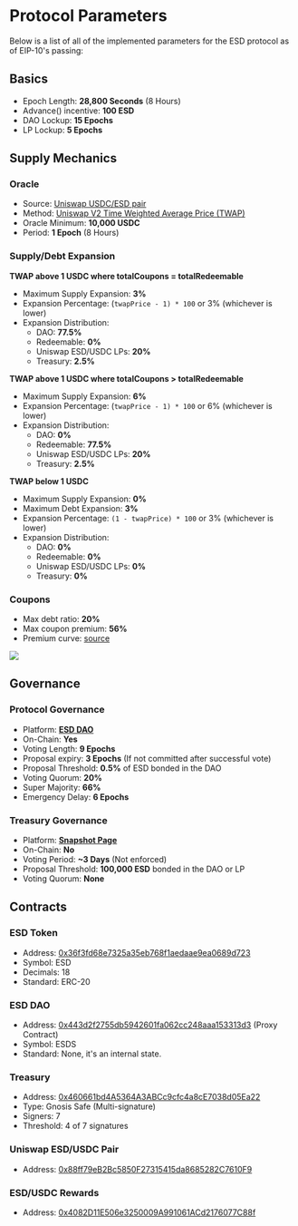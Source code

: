 # Protocol Parameters

Below is a list of all of the implemented parameters for the ESD protocol as of EIP-10's passing:

## Basics

- Epoch Length: **28,800 Seconds** (8 Hours)
- Advance() incentive: **100 ESD**
- DAO Lockup: **15 Epochs**
- LP Lockup: **5 Epochs**

## Supply Mechanics

### Oracle

- Source: [Uniswap USDC/ESD pair](https://info.uniswap.org/pair/0x88ff79eB2Bc5850F27315415da8685282C7610F9)
- Method: [Uniswap V2 Time Weighted Average Price (TWAP)](https://uniswap.org/docs/v2/core-concepts/oracles/)
- Oracle Minimum: **10,000 USDC**
- Period: **1 Epoch** (8 Hours)

### Supply/Debt Expansion

**TWAP above 1 USDC where totalCoupons = totalRedeemable**

- Maximum Supply Expansion: **3%**
- Expansion Percentage: (`twapPrice - 1) * 100` or 3% (whichever is lower) 
- Expansion Distribution:
  - DAO: **77.5%**
  - Redeemable: **0%**
  - Uniswap ESD/USDC LPs: **20%**
  - Treasury: **2.5%**

**TWAP above 1 USDC where totalCoupons > totalRedeemable**

- Maximum Supply  Expansion: **6%**
- Expansion Percentage: (`twapPrice - 1) * 100` or 6% (whichever is lower) 
- Expansion Distribution:
  - DAO: **0%**
  - Redeemable: **77.5%**
  - Uniswap ESD/USDC LPs: **20%**
  - Treasury: **2.5%**

**TWAP below 1 USDC**

- Maximum Supply Expansion: **0%**
- Maximum Debt Expansion: **3%**
- Expansion Percentage: `(1 - twapPrice) * 100` or 3% (whichever is lower) 
- Expansion Distribution:
  - DAO: **0%**
  - Redeemable: **0%**
  - Uniswap ESD/USDC LPs: **0%**
  - Treasury: **0%**

### Coupons

- Max debt ratio: **20%**
- Max coupon premium: **56%**
- Premium curve: [source](https://github.com/emptysetsquad/dollar/pull/12)

![](/curve-new.png)

## Governance

### Protocol Governance

- Platform: [**ESD DAO**](https://app.emptyset.finance/#/governance/)
- On-Chain: **Yes**
- Voting Length: **9 Epochs**
- Proposal expiry: **3 Epochs** (If not committed after successful vote)
- Proposal Threshold: **0.5%** of ESD bonded in the DAO
- Voting Quorum: **20%**
- Super Majority: **66%**
- Emergency Delay: **6 Epochs**

### Treasury Governance

- Platform: [**Snapshot Page**](https://fund.emptyset.finance/)
- On-Chain: **No**
- Voting Period: **~3 Days** (Not enforced)
- Proposal Threshold: **100,000 ESD** bonded in the DAO or LP
- Voting Quorum: **None**

## Contracts

### ESD Token

- Address: [0x36f3fd68e7325a35eb768f1aedaae9ea0689d723](https://etherscan.io/address/0x36f3fd68e7325a35eb768f1aedaae9ea0689d723)
- Symbol: ESD
- Decimals: 18
- Standard: ERC-20

### ESD DAO

- Address: [0x443d2f2755db5942601fa062cc248aaa153313d3](https://etherscan.io/address/0x443d2f2755db5942601fa062cc248aaa153313d3) (Proxy Contract)
- Symbol: ESDS
- Standard: None, it's an internal state.

### Treasury

- Address: [0x460661bd4A5364A3ABCc9cfc4a8cE7038d05Ea22](https://etherscan.io/address/0x460661bd4A5364A3ABCc9cfc4a8cE7038d05Ea22)
- Type: Gnosis Safe (Multi-signature)
- Signers: 7 
- Threshold: 4 of 7 signatures

### Uniswap ESD/USDC Pair

- Address: [0x88ff79eB2Bc5850F27315415da8685282C7610F9](https://etherscan.io/address/0x88ff79eB2Bc5850F27315415da8685282C7610F9)

### ESD/USDC Rewards

- Address: [0x4082D11E506e3250009A991061ACd2176077C88f](https://etherscan.io/address/0x4082d11e506e3250009a991061acd2176077c88f)

